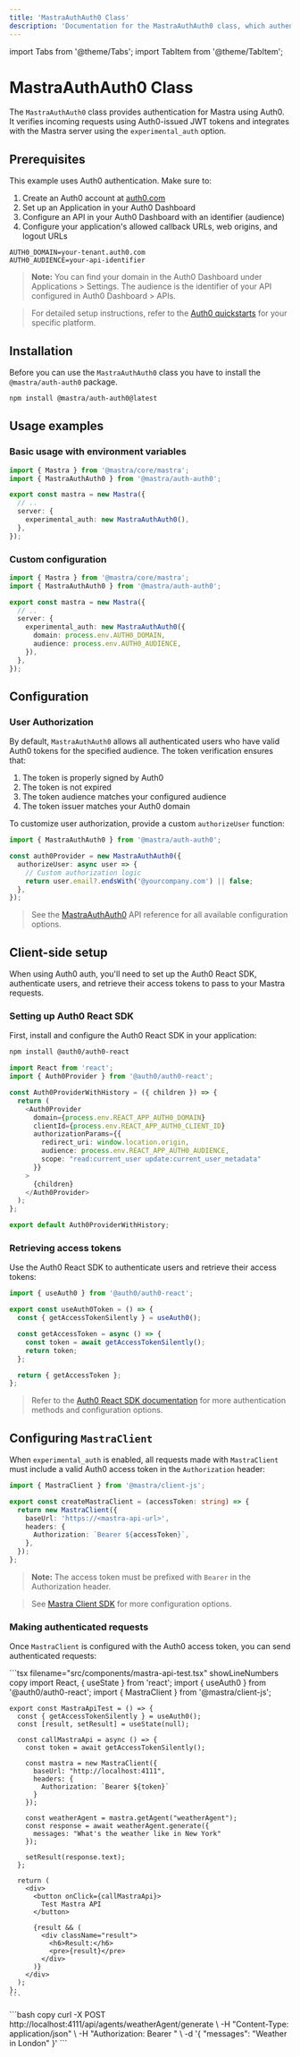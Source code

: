 ```yaml
---
title: 'MastraAuthAuth0 Class'
description: 'Documentation for the MastraAuthAuth0 class, which authenticates Mastra applications using Auth0 authentication.'
---
```


import Tabs from '@theme/Tabs';
import TabItem from '@theme/TabItem';

# MastraAuthAuth0 Class

The `MastraAuthAuth0` class provides authentication for Mastra using Auth0. It verifies incoming requests using Auth0-issued JWT tokens and integrates with the Mastra server using the `experimental_auth` option.

## Prerequisites

This example uses Auth0 authentication. Make sure to:

1. Create an Auth0 account at [auth0.com](https://auth0.com/)
2. Set up an Application in your Auth0 Dashboard
3. Configure an API in your Auth0 Dashboard with an identifier (audience)
4. Configure your application's allowed callback URLs, web origins, and logout URLs

```env filename=".env" copy
AUTH0_DOMAIN=your-tenant.auth0.com
AUTH0_AUDIENCE=your-api-identifier
```

> **Note:** You can find your domain in the Auth0 Dashboard under Applications > Settings. The audience is the identifier of your API configured in Auth0 Dashboard > APIs.

> For detailed setup instructions, refer to the [Auth0 quickstarts](https://auth0.com/docs/quickstarts) for your specific platform.

## Installation

Before you can use the `MastraAuthAuth0` class you have to install the `@mastra/auth-auth0` package.

```bash copy
npm install @mastra/auth-auth0@latest
```

## Usage examples

### Basic usage with environment variables

```typescript {2,7} filename="src/mastra/index.ts" showLineNumbers copy
import { Mastra } from '@mastra/core/mastra';
import { MastraAuthAuth0 } from '@mastra/auth-auth0';

export const mastra = new Mastra({
  // ..
  server: {
    experimental_auth: new MastraAuthAuth0(),
  },
});
```

### Custom configuration

```typescript {2,7-10} filename="src/mastra/index.ts" showLineNumbers copy
import { Mastra } from '@mastra/core/mastra';
import { MastraAuthAuth0 } from '@mastra/auth-auth0';

export const mastra = new Mastra({
  // ..
  server: {
    experimental_auth: new MastraAuthAuth0({
      domain: process.env.AUTH0_DOMAIN,
      audience: process.env.AUTH0_AUDIENCE,
    }),
  },
});
```

## Configuration

### User Authorization

By default, `MastraAuthAuth0` allows all authenticated users who have valid Auth0 tokens for the specified audience. The token verification ensures that:

1. The token is properly signed by Auth0
2. The token is not expired
3. The token audience matches your configured audience
4. The token issuer matches your Auth0 domain

To customize user authorization, provide a custom `authorizeUser` function:

```typescript filename="src/mastra/auth.ts" showLineNumbers copy
import { MastraAuthAuth0 } from '@mastra/auth-auth0';

const auth0Provider = new MastraAuthAuth0({
  authorizeUser: async user => {
    // Custom authorization logic
    return user.email?.endsWith('@yourcompany.com') || false;
  },
});
```

> See the [MastraAuthAuth0](/reference/auth/auth0) API reference for all available configuration options.

## Client-side setup

When using Auth0 auth, you'll need to set up the Auth0 React SDK, authenticate users, and retrieve their access tokens to pass to your Mastra requests.

### Setting up Auth0 React SDK

First, install and configure the Auth0 React SDK in your application:

```bash copy
npm install @auth0/auth0-react
```

```typescript filename="src/auth0-provider.tsx" showLineNumbers copy
import React from 'react';
import { Auth0Provider } from '@auth0/auth0-react';

const Auth0ProviderWithHistory = ({ children }) => {
  return (
    <Auth0Provider
      domain={process.env.REACT_APP_AUTH0_DOMAIN}
      clientId={process.env.REACT_APP_AUTH0_CLIENT_ID}
      authorizationParams={{
        redirect_uri: window.location.origin,
        audience: process.env.REACT_APP_AUTH0_AUDIENCE,
        scope: "read:current_user update:current_user_metadata"
      }}
    >
      {children}
    </Auth0Provider>
  );
};

export default Auth0ProviderWithHistory;
```

### Retrieving access tokens

Use the Auth0 React SDK to authenticate users and retrieve their access tokens:

```typescript filename="lib/auth.ts" showLineNumbers copy
import { useAuth0 } from '@auth0/auth0-react';

export const useAuth0Token = () => {
  const { getAccessTokenSilently } = useAuth0();

  const getAccessToken = async () => {
    const token = await getAccessTokenSilently();
    return token;
  };

  return { getAccessToken };
};
```

> Refer to the [Auth0 React SDK documentation](https://auth0.com/docs/libraries/auth0-react) for more authentication methods and configuration options.

## Configuring `MastraClient`

When `experimental_auth` is enabled, all requests made with `MastraClient` must include a valid Auth0 access token in the `Authorization` header:

```typescript filename="lib/mastra/mastra-client.ts" showLineNumbers copy
import { MastraClient } from '@mastra/client-js';

export const createMastraClient = (accessToken: string) => {
  return new MastraClient({
    baseUrl: 'https://<mastra-api-url>',
    headers: {
      Authorization: `Bearer ${accessToken}`,
    },
  });
};
```

> **Note:** The access token must be prefixed with `Bearer` in the Authorization header.

> See [Mastra Client SDK](/docs/server-db/mastra-client) for more configuration options.

### Making authenticated requests

Once `MastraClient` is configured with the Auth0 access token, you can send authenticated requests:

<Tabs>
  <TabItem value="react" label="React">
    ```tsx filename="src/components/mastra-api-test.tsx" showLineNumbers copy
    import React, { useState } from 'react';
    import { useAuth0 } from '@auth0/auth0-react';
    import { MastraClient } from '@mastra/client-js';

    export const MastraApiTest = () => {
      const { getAccessTokenSilently } = useAuth0();
      const [result, setResult] = useState(null);

      const callMastraApi = async () => {
        const token = await getAccessTokenSilently();

        const mastra = new MastraClient({
          baseUrl: "http://localhost:4111",
          headers: {
            Authorization: `Bearer ${token}`
          }
        });

        const weatherAgent = mastra.getAgent("weatherAgent");
        const response = await weatherAgent.generate({
          messages: "What's the weather like in New York"
        });

        setResult(response.text);
      };

      return (
        <div>
          <button onClick={callMastraApi}>
            Test Mastra API
          </button>

          {result && (
            <div className="result">
              <h6>Result:</h6>
              <pre>{result}</pre>
            </div>
          )}
        </div>
      );
    };
    ```

  </TabItem>
  <TabItem value="curl" label="cURL">
    ```bash copy
    curl -X POST http://localhost:4111/api/agents/weatherAgent/generate \
      -H "Content-Type: application/json" \
      -H "Authorization: Bearer <your-auth0-access-token>" \
      -d '{
        "messages": "Weather in London"
      }'
    ```
  </TabItem>
</Tabs>
